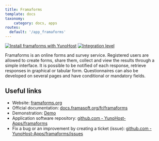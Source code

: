 ```yaml
---
title: Framaforms
template: docs
taxonomy:
    category: docs, apps
routes:
  default: '/app_framaforms'
---
```


[![Install framaforms with YunoHost](https://install-app.yunohost.org/install-with-yunohost.png)](https://install-app.yunohost.org/?app=framaforms) [![Integration level](https://dash.yunohost.org/integration/framaforms.svg)](https://dash.yunohost.org/appci/app/framaforms)

Framaforms is an online forms and survey service. Registered users are allowed to create forms, share them, collect and view the results through a simple interface.
It is possible to be notified of each response, retrieve responses in graphical or tabular form. Questionnaires can also be developed on several pages and have conditional or mandatory fields.

## Useful links

+ Website: [framaforms.org](https://framaforms.org/)
+ Official documentation: [docs.framasoft.org/fr/framaforms](https://docs.framasoft.org/fr/framaforms/)
+ Demonstration: [Demo](https://framaforms.org/)
+ Application software repository: [github.com - YunoHost-Apps/framaforms](https://github.com/YunoHost-Apps/framaforms_ynh)
+ Fix a bug or an improvement by creating a ticket (issue): [github.com - YunoHost-Apps/framaforms/issues](https://github.com/YunoHost-Apps/framaforms_ynh/issues)
